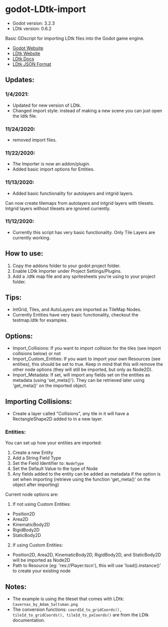 # godot-LDtk-import
- Godot version: 3.2.3
- LDtk version: 0.6.2

Basic GDscript for importing LDtk files into the Godot game engine.

- [Godot Website](https://godotengine.org/)
- [LDtk Website](https://deepnight.net/tools/ldtk-2d-level-editor/)
- [LDtk Docs](https://deepnight.net/docs/ldtk/)
- [LDtk JSON Format](https://github.com/deepnight/ldtk/blob/master/JSON_DOC.md)

## Updates:
### 1/4/2021:
- Updated for new version of LDtk.
- Changed import style: instead of making a new scene you can just open the ldtk file.
### 11/24/2020:
- removed import files.
### 11/22/2020:
- The Importer is now an addon/plugin.
- Added basic import options for Entities.
### 11/13/2020:
- Added basic functionality for autolayers and intgrid layers.

Can now create tilemaps from autolayers and intgrid layers with tilesets.  Intgrid layers without tilesets are ignored currently.
### 11/12/2020:
- Currently this script has very basic functionality.  Only Tile Layers are currently working.

## How to use:
1. Copy the addons folder to your godot project folder.
2. Enable LDtk Importer under Project Settings/Plugins.
3. Add a .ldtk map file and any spritesheets you're using to your project folder.

## Tips:
- IntGrid, Tiles, and AutoLayers are imported as TileMap Nodes.
- Currently Entities have very basic functionality, checkout the testmap.ldtk for examples.

## Options:
- Import_Collisions: If you want to import collision for the tiles (see import collisions below) or not
- Import_Custom_Entities: If you want to import your own Resources (see entities), this should be set to true. Keep in mind that this will remove the other node options (they will still be imported, but only as Node2D).
- Import_Metadata: If set, will import any fields set on the entities as metadata (using 'set_meta()'). They can be retrieved later using 'get_meta()' on the imported object.

## Importing Collisions:
- Create a layer called "Collisions", any tile in it will have a RectangleShape2D added to in a new layer.

### Entities:
You can set up how your entities are imported:
1. Create a new Entity
2. Add a String Field Type
3. Set the Field Identifier to: `NodeType`
4. Set the Default Value to the type of Node
5. Any fields added to the entity can be added as metadata if the option is set when importing (retrieve using the function 'get_meta()' on the object after importing)

Current node options are:
1. If not using Custom Entities:
- Position2D
- Area2D
- KinematicBody2D
- RigidBody2D
- StaticBody2D
2. If using Custom Entities:
- Position2D, Area2D, KinematicBody2D, RigidBody2D, and StaticBody2D will be imported as Node2D
- Path to Resource (eg: 'res://Player.tscn'), this will use 'load().instance()' to create your existing node

## Notes:
- The example is using the tileset that comes with LDtk: `Cavernas_by_Adam_Saltsman.png`
- The conversion functions: `coordId_to_gridCoords(), tileId_to_gridCoords(), tileId_to_pxCoords()` are from the LDtk documentation. 
